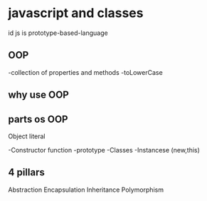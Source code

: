# javascript and classes
id js is prototype-based-language

## OOP
-collection of properties and methods
-toLowerCase

## why use OOP

## parts os OOP
Object literal

-Constructor function
-prototype
-Classes
-Instancese (new,this)



## 4 pillars
Abstraction
Encapsulation
Inheritance
Polymorphism 



